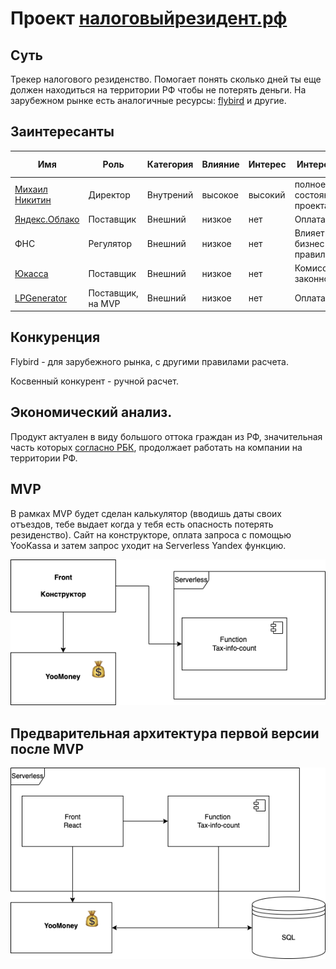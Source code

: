 # Проект [налоговыйрезидент.рф](https://налоговыйрезидент.рф)


## Суть 
Трекер налогового резиденство. Помогает понять сколько дней ты еще должен находиться на территории РФ чтобы не потерять деньги. На зарубежном рынке есть аналогичные ресурсы: [flybird](https://www.taxbird.com/) и другие.


##  Заинтересанты

|Имя|Роль|Категория|Влияние|Интерес|Интересы|Частота контактов|
|---|----|---------|-------|-------|--------|-----------------|
|[Михаил Никитин](https://github.com/mikhailsnnt)|Директор|Внутрений|высокое|высокий|полное состояние проекта|Ежедневная|
|[Яндекс.Облако](https://cloud.yandex.ru)|Поставщик|Внешний|низкое|нет|Оплата|Нет|
|ФНС|Регулятор|Внешний|низкое|нет|Влияет на бизнес правила|Нет|
|[Юкасса](https://yookassa.ru)|Поставщик|Внешний|низкое|нет|Комиссия, законность|Нет|
|[LPGenerator](https://lpgenerator.ru)|Поставщик, на MVP|Внешний|низкое|нет|Оплата|Нет|

## Конкуренция

Flybird - для зарубежного рынка, с другими правилами расчета.

Косвенный конкурент - ручной расчет. 

## Экономический анализ.


Продукт актуален в виду большого оттока граждан из РФ, значительная часть которых [согласно РБК](https://t.me/rbc_news/65171), продолжает работать на компании на территории РФ.



## MVP 


В рамках MVP будет сделан калькулятор (вводишь даты своих отъездов, тебе выдает когда  у тебя есть опасность потерять резиденство). Cайт на конструкторе, оплата запроса с помощью YooKassa и затем запрос уходит на Serverless Yandex функцию.

![arch-mvp](./img/mvp.png)


## Предварительная архитектура первой версии после MVP

![arch-product](./img/product_v1.png)